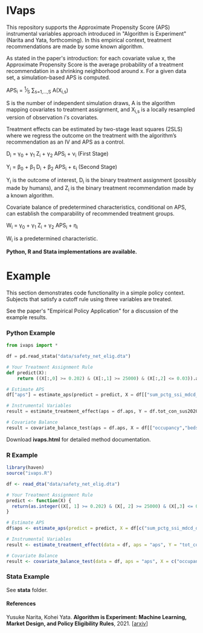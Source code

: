 # IVaps

This repository supports the Approximate Propensity Score (APS) instrumental variables approach introduced in "Algorithm is Experiment" (Narita and Yata, forthcoming). In this empirical context, treatment recommendations are made by some known algorithm. 

As stated in the paper's introduction: for each covariate value x, the Approximate Propensity Score is the average probability of a treatment recommendation in a shrinking neighborhood around x. For a given data set, a simulation-based APS is computed.

APS<sub>i</sub> = <sup>1</sup>&frasl;<sub>S</sub> &sum;<sub>s=1,...,S</sub> A(X<sub>i,s</sub>)

S is the number of independent simulation draws, A is the algorithm mapping covariates to treatment assignment, and X<sub>i,s</sub> is a locally resampled version of observation i's covariates.

Treatment effects can be estimated by two-stage least squares (2SLS) where
we regress the outcome on the treatment with the algorithm’s recommendation as an IV and APS as a control.

D<sub>i</sub> = &gamma;<sub>0</sub> + &gamma;<sub>1</sub> Z<sub>i</sub> + &gamma;<sub>2</sub> APS<sub>i</sub> + &nu;<sub>i</sub> (First Stage)

Y<sub>i</sub> = &beta;<sub>0</sub> + &beta;<sub>1</sub> D<sub>i</sub> + &beta;<sub>2</sub> APS<sub>i</sub> + &epsilon;<sub>i</sub> (Second Stage)

Y<sub>i</sub> is the outcome of interest, D<sub>i</sub> is the binary treatment assignment (possibly made by humans), and Z<sub>i</sub> is the binary treatment recommendation made by a known algorithm.

Covariate balance of predetermined characteristics, conditional on APS, can establish the comparability of recommended treatment groups.

W<sub>i</sub> = &gamma;<sub>0</sub> + &gamma;<sub>1</sub> Z<sub>i</sub> + &gamma;<sub>2</sub> APS<sub>i</sub> + &eta;<sub>i</sub>

W<sub>i</sub> is a predetermined characteristic.

**Python, R and Stata implementations are available.**

# Example

This section demonstrates code functionality in a simple policy context. Subjects that satisfy a cutoff rule using three variables are treated.

See the paper's "Empirical Policy Application" for a discussion of the example results.

### Python Example

```python
from ivaps import *

df = pd.read_stata("data/safety_net_elig.dta")

# Your Treatment Assignment Rule
def predict(X):
    return ((X[:,0] >= 0.202) & (X[:,1] >= 25000) & (X[:,2] <= 0.03)).astype(int)

# Estimate APS
df["aps"] = estimate_aps(predict = predict, X = df[["sum_pctg_ssi_mdcd_days", "ucc_per_bed", "profit_margin"]], C = [0,1,2], S = 10000, delta = 0.05, nprocesses = 2)

# Instrumental Variables
result = estimate_treatment_effect(aps = df.aps, Y = df.tot_con_sus2020_07_31, Z = df.safety_net, D = df.safety_dollars_adj)

# Covariate Balance
result = covariate_balance_test(aps = df.aps, X = df[["occupancy","beds"]], Z = df.safety_net)
```

Download **ivaps.html** for detailed method documentation.

### R Example

```R
library(haven)
source("ivaps.R")

df <- read_dta("data/safety_net_elig.dta")

# Your Treatment Assignment Rule
predict <- function(X) {
  return(as.integer((X[, 1] >= 0.202) & (X[, 2] >= 25000) & (X[,3] <= 0.03)))
}

# Estimate APS
df$aps <- estimate_aps(predict = predict, X = df[c("sum_pctg_ssi_mdcd_days", "ucc_per_bed", "profit_margin")], C = c(1,2,3), S = 10000, delta = 0.05, nprocesses = 2)

# Instrumental Variables
result <- estimate_treatment_effect(data = df, aps = "aps", Y = "tot_con_sus2020_07_31", Z = "safety_net", D = "safety_dollars_adj")

# Covariate Balance
result <- covariate_balance_test(data = df, aps = "aps", X = c("occupancy", "beds"), Z = "safety_net")
```

### Stata Example

See **stata** folder.

#### References
Yusuke Narita, Kohei Yata.
<b>Algorithm is Experiment: Machine Learning, Market Design, and Policy Eligibility Rules</b>, 2021.
[<a href="https://arxiv.org/abs/2104.12909">arxiv</a>]
